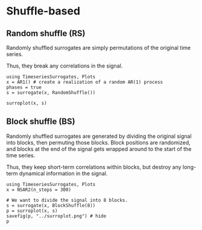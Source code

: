 # Shuffle-based

## Random shuffle (RS)

Randomly shuffled surrogates are simply permutations of the original time series.

Thus, they break any correlations in the signal.

```@example
using TimeseriesSurrogates, Plots
x = AR1() # create a realization of a random AR(1) process
phases = true
s = surrogate(x, RandomShuffle())

surroplot(x, s)
```

## Block shuffle (BS)

Randomly shuffled surrogates are generated by dividing the original signal into
blocks, then permuting those blocks. Block positions are randomized, and
blocks at the end of the signal gets wrapped around to the start of the time
series.

Thus, they keep short-term correlations within
blocks, but destroy any long-term dynamical information in the signal.

```@example
using TimeseriesSurrogates, Plots
x = NSAR2(n_steps = 300)

# We want to divide the signal into 8 blocks.
s = surrogate(x, BlockShuffle(8))
p = surroplot(x, s)
savefig(p, "../surroplot.png") # hide
p
```
